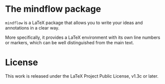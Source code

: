 <!-- Copyright (C) 2021 by Jinwen XU -->

# The mindflow package

`mindflow` is a LaTeX package that allows you to write your ideas and annotations in a clear way.

More specifically, it provides a LaTeX environment with its own line numbers or markers, which can be well distinguished from the main text.

# License

This work is released under the LaTeX Project Public License, v1.3c or later.
